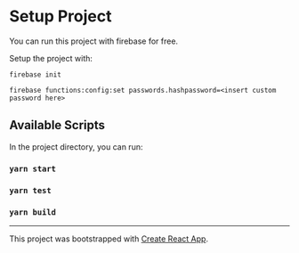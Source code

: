 # Setup Project

You can run this project with firebase for free.

Setup the project with:

`firebase init`

`firebase functions:config:set passwords.hashpassword=<insert custom password here>`


## Available Scripts

In the project directory, you can run:

### `yarn start`

### `yarn test`

### `yarn build`

---

This project was bootstrapped with [Create React App](https://github.com/facebook/create-react-app).
